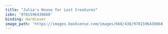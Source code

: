 ```yaml
---
title: "Julia's House for Lost Creatures"
isbn: '9781596438668'
binding: Hardcover
image_path: 'https://images.booksense.com/images/668/438/9781596438668.jpg'
---
```


